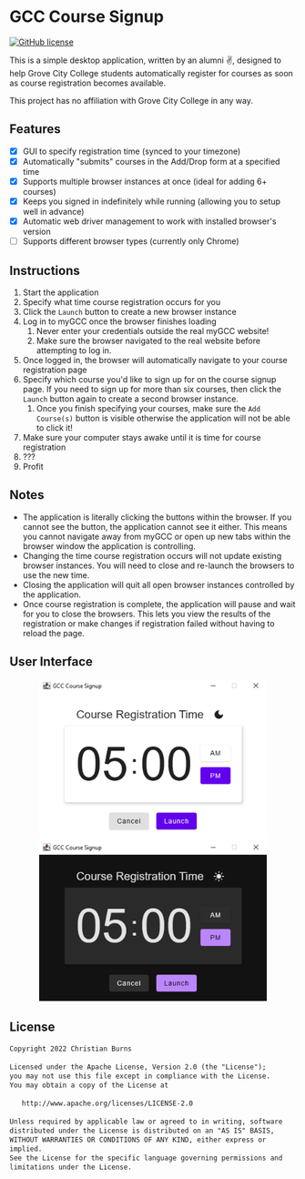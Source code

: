 # GCC Course Signup

[![GitHub license](https://img.shields.io/badge/license-Apache%20License%202.0-blue.svg?style=flat)](https://www.apache.org/licenses/LICENSE-2.0)

This is a simple desktop application, written by an alumni ✌, designed to help Grove City College students automatically register for courses as soon as course registration becomes available.

This project has no affiliation with Grove City College in any way.

## Features

- [x] GUI to specify registration time (synced to your timezone)
- [x] Automatically "submits" courses in the Add/Drop form at a specified time
- [x] Supports multiple browser instances at once (ideal for adding 6+ courses)
- [x] Keeps you signed in indefinitely while running (allowing you to setup well in advance)
- [x] Automatic web driver management to work with installed browser's version
- [ ] Supports different browser types (currently only Chrome)

## Instructions

1. Start the application
2. Specify what time course registration occurs for you
3. Click the `Launch` button to create a new browser instance
4. Log in to myGCC once the browser finishes loading
   1. Never enter your credentials outside the real myGCC website!
   2. Make sure the browser navigated to the real website before attempting to log in.
5. Once logged in, the browser will automatically navigate to your course registration page
6. Specify which course you'd like to sign up for on the course signup page. If you need to sign up for more than six courses, then click the `Launch` button again to create a second browser instance.
   1. Once you finish specifying your courses, make sure the `Add Course(s)` button is visible otherwise the application will not be able to click it!
7. Make sure your computer stays awake until it is time for course registration
8. ???
9. Profit

## Notes

- The application is literally clicking the buttons within the browser. 
  If you cannot see the button, the application cannot see it either.
  This means you cannot navigate away from myGCC or open up new tabs within the browser window the application is controlling.
- Changing the time course registration occurs will not update existing browser instances. You will need to close and re-launch the browsers to use the new time.
- Closing the application will quit all open browser instances controlled by the application.
- Once course registration is complete, the application will pause and wait for you to close the browsers. 
  This lets you view the results of the registration or make changes if registration failed without having to reload the page.

## User Interface

<p align="middle">
  <img src="/images/light_mode_gui.png" width="400" />
  <img src="/images/dark_mode_gui.png" width="400" /> 
</p>

## License

    Copyright 2022 Christian Burns

    Licensed under the Apache License, Version 2.0 (the "License");
    you may not use this file except in compliance with the License.
    You may obtain a copy of the License at

       http://www.apache.org/licenses/LICENSE-2.0

    Unless required by applicable law or agreed to in writing, software
    distributed under the License is distributed on an "AS IS" BASIS,
    WITHOUT WARRANTIES OR CONDITIONS OF ANY KIND, either express or implied.
    See the License for the specific language governing permissions and
    limitations under the License.
